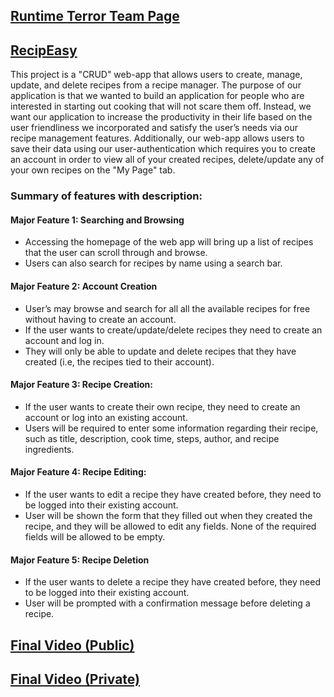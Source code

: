 ## [Runtime Terror Team Page](admin/team.md)

## [RecipEasy](https://cse110-fa21-group25.firebaseapp.com/home-page.html)
This project is a "CRUD" web-app that allows users to create, manage, update, and delete recipes from a recipe manager. The purpose of our application is that we wanted to build an application for people who are interested in starting out cooking that will not scare them off. Instead, we want our application to increase the productivity in their life based on the user friendliness we incorporated and satisfy the user’s needs via our recipe management features. Additionally, our web-app allows users to save their data using our user-authentication which requires you to create an account in order to view all of your created recipes, delete/update any of your own recipes on the "My Page" tab. 
### Summary of features with description: 
#### Major Feature 1: Searching and Browsing
- Accessing the homepage of the web app will bring up a list of recipes that the user can scroll through and browse. 
- Users can also search for recipes by name using a search bar.
#### Major Feature 2: Account Creation 
- User’s may browse and search for all all the available recipes for free without having to create an account. 
- If the user wants to create/update/delete recipes they need to create an account and log in. 
- They will only be able to update and delete recipes that they have created (i.e, the recipes tied to their account).
#### Major Feature 3: Recipe Creation: 
- If the user wants to create their own recipe, they need to create an account or log into an existing account. 
- Users will be required to enter some information regarding their recipe, such as title, description, cook time, steps, author, and recipe ingredients.
#### Major Feature 4: Recipe Editing: 
- If the user wants to edit a recipe they have created before, they need to be logged into their existing account. 
- User will be shown the form that they filled out when they created the recipe, and they will be allowed to edit any fields. None of the required fields will be allowed to be empty.
#### Major Feature 5: Recipe Deletion
- If the user wants to delete a recipe they have created before, they need to be logged into their existing account.
- User will be prompted with a confirmation message before deleting a recipe.

## [Final Video (Public)](https://www.youtube.com/watch?v=CJofgszQDRQ)
## [Final Video (Private)](https://youtu.be/cgHi-XWskDg)
